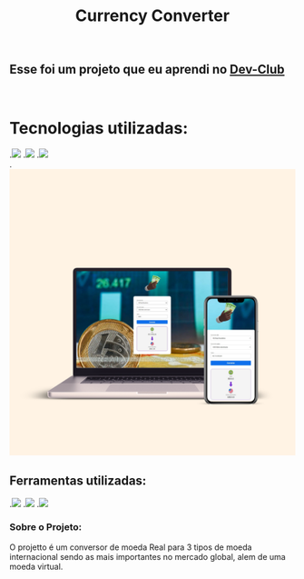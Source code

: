 <h1 align="center">Currency Converter</h1>
<br>
<h2>Esse foi um projeto que eu aprendi no <a href="https://devclub.com.br/m/courses?showcase=2">Dev-Club</a></h2>
<br>
<h1>Tecnologias utilizadas:</h1>
.<img src="https://img.shields.io/badge/CSS3-1572B6?style=for-the-badge&logo=css3&logoColor=white"/>
.<img src="https://img.shields.io/badge/HTML5-E34F26?style=for-the-badge&logo=html5&logoColor=white"/>
.<img src="https://img.shields.io/badge/JavaScript-F7DF1E?style=for-the-badge&logo=javascript&logoColor=black"/><br>
.<img src="https://github.com/Mauricio86-make/desafio-semi-completo/blob/main/assets/image.png.png?raw=true"/>
<h2>Ferramentas utilizadas:</h2>
.<img src="https://img.shields.io/badge/GIT-E44C30?style=for-the-badge&logo=git&logoColor=white"/>
.<img src="https://img.shields.io/badge/Vscode-007ACC?style=for-the-badge&logo=visual-studio-code&logoColor=white"/>
.<img src="https://img.shields.io/badge/node.js-6DA55F?style=for-the-badge&logo=node.js&logoColor=white"/>
<br>
<h3>Sobre o Projeto:</h3>
<p>O projetto é um conversor de moeda Real para 3 tipos de moeda internacional sendo as mais importantes no mercado global,
alem de uma moeda virtual.</p>
